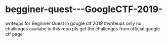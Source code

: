 # begginer-quest---GoogleCTF-2019-
writeups for Beginner Quest in google ctf 2019 #writeups only no challenges availabe in this repo pls get the challenges from official google ctf page
